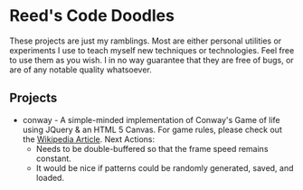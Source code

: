 # Reed's Code Doodles

These projects are just my ramblings.  Most are either personal utilities or experiments I use to teach myself new techniques or technologies.  Feel free to use them as you wish.  I in no way guarantee that they are free of bugs, or are of any notable quality whatsoever.

## Projects

* conway - A simple-minded implementation of Conway's Game of life using JQuery & an HTML 5 Canvas.  For game rules, please check out the [Wikipedia Article](http://en.wikipedia.org/wiki/Conway's_Game_of_Life).  Next Actions:
  * Needs to be double-buffered so that the frame speed remains constant.
  * It would be nice if patterns could be randomly generated, saved, and loaded.
